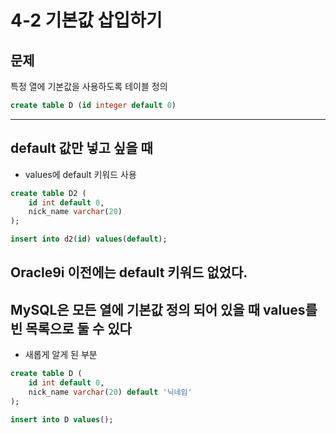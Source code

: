 # 4-2 기본값 삽입하기

## 문제 
특정 열에 기본값을 사용하도록 테이블 정의 

```sql
create table D (id integer default 0)
```

---

## default 값만 넣고 싶을 때 

- values에 default 키워드 사용

```sql
create table D2 (
	id int default 0,
	nick_name varchar(20) 
);

insert into d2(id) values(default);
```

## Oracle9i 이전에는 default 키워드 없었다.

## MySQL은 모든 열에 기본값 정의 되어 있을 때 values를 빈 목록으로 둘 수 있다
- 새롭게 알게 된 부분

```sql
create table D (
	id int default 0,
	nick_name varchar(20) default '닉네임'
);

insert into D values();
```



